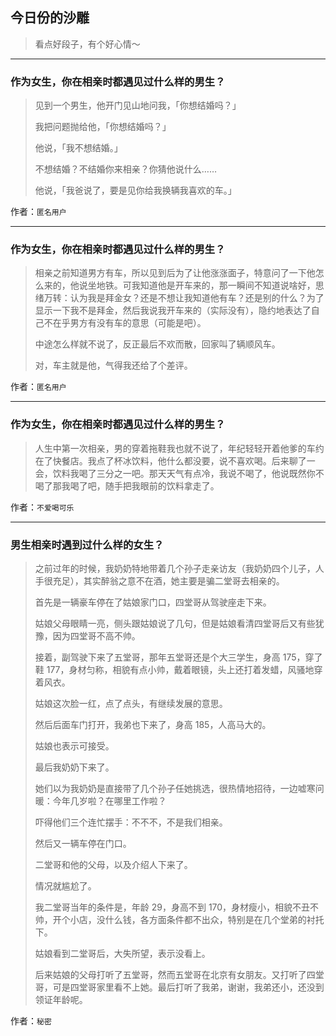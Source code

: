 ## 今日份的沙雕

> 看点好段子，有个好心情～


 
---

### 作为女生，你在相亲时都遇见过什么样的男生？

> 见到一个男生，他开门见山地问我，「你想结婚吗？」
> 
> 我把问题抛给他，「你想结婚吗？」
> 
> 他说，「我不想结婚。」
> 
> 不想结婚？不结婚你来相亲？你猜他说什么……
> 
> 他说，「我爸说了，要是见你给我换辆我喜欢的车。」


作者：`匿名用户`

---

### 作为女生，你在相亲时都遇见过什么样的男生？

> 相亲之前知道男方有车，所以见到后为了让他涨涨面子，特意问了一下他怎么来的，他说坐地铁。可我知道他是开车来的，那一瞬间不知道说啥好，思绪万转：认为我是拜金女？还是不想让我知道他有车？还是别的什么？为了显示一下我不是拜金，然后我说我开车来的（实际没有），隐约地表达了自己不在乎男方有没有车的意思（可能是吧）。
> 
> 中途怎么样就不说了，反正最后不欢而散，回家叫了辆顺风车。
> 
> 对，车主就是他，气得我还给了个差评。


作者：`匿名用户`

---

### 作为女生，你在相亲时都遇见过什么样的男生？

> 人生中第一次相亲，男的穿着拖鞋我也就不说了，年纪轻轻开着他爹的车约在了快餐店。我点了杯冰饮料，他什么都没要，说不喜欢喝。后来聊了一会，饮料我喝了三分之一吧。那天天气有点冷，我说不喝了，他说既然你不喝了那我喝了吧，随手把我眼前的饮料拿走了。


作者：`不爱喝可乐`

---

### 男生相亲时遇到过什么样的女生？

> 之前过年的时候，我奶奶特地带着几个孙子走亲访友（我奶奶四个儿子，人手很充足），其实醉翁之意不在酒，她主要是骗二堂哥去相亲的。
> 
> 首先是一辆豪车停在了姑娘家门口，四堂哥从驾驶座走下来。
> 
> 姑娘父母眼睛一亮，侧头跟姑娘说了几句，但是姑娘看清四堂哥后又有些犹豫，因为四堂哥不高不帅。
> 
> 接着，副驾驶下来了五堂哥，那年五堂哥还是个大三学生，身高 175，穿了鞋 177，身材匀称，相貌有点小帅，戴着眼镜，头上还打着发蜡，风骚地穿着风衣。
> 
> 姑娘这次脸一红，点了点头，有继续发展的意思。
> 
> 然后后面车门打开，我弟也下来了，身高 185，人高马大的。
> 
> 姑娘也表示可接受。
> 
> 最后我奶奶下来了。
> 
> 她们以为我奶奶是直接带了几个孙子任她挑选，很热情地招待，一边嘘寒问暖：今年几岁啦？在哪里工作啦？
> 
> 吓得他们三个连忙摆手：不不不，不是我们相亲。
> 
> 然后又一辆车停在门口。
> 
> 二堂哥和他的父母，以及介绍人下来了。
> 
> 情况就尴尬了。
> 
> 我二堂哥当年的条件是，年龄 29，身高不到 170，身材瘦小，相貌不丑不帅，开个小店，没什么钱，各方面条件都不出众，特别是在几个堂弟的衬托下。
> 
> 姑娘看到二堂哥后，大失所望，表示没看上。
> 
> 后来姑娘的父母打听了五堂哥，然而五堂哥在北京有女朋友。又打听了四堂哥，可是四堂哥家里看不上她。最后打听了我弟，谢谢，我弟还小，还没到领证年龄呢。


作者：`秘密`